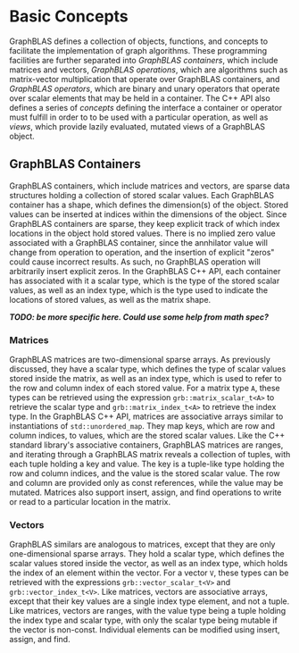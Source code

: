 # Basic Concepts

GraphBLAS defines a collection of objects, functions, and concepts to facilitate
the implementation of graph algorithms.  These programming facilities are further
separated into _GraphBLAS containers_, which include matrices and vectors,
_GraphBLAS operations_, which are algorithms such as matrix-vector multiplication that
operate over GraphBLAS containers, and _GraphBLAS operators_, which are binary and unary operators
that operate over scalar elements that may be held in a container.
The C++ API also defines a series of _concepts_ defining the interface a container
or operator must fulfill in order to to be used with a particular operation, as well
as _views_, which provide lazily evaluated, mutated views of a GraphBLAS object.

## GraphBLAS Containers
GraphBLAS containers, which include matrices and vectors, are sparse data
structures holding a collection of stored scalar values.  Each GraphBLAS container
has a shape, which defines the dimension(s) of the object.  Stored values can be
inserted at indices within the dimensions of the object.  Since GraphBLAS containers are
sparse, they keep explicit track of which index locations in the object hold
stored values.  There is no implied zero value associated with a GraphBLAS
container, since the annhilator value will change from operation to operation,
and the insertion of explicit "zeros" could cause incorrect results.  As such,
no GraphBLAS operation will arbitrarily insert explicit zeros.  In the GraphBLAS
C++ API, each container has associated with it a scalar type, which is the type
of the stored scalar values, as well as an index type, which is the type used to
indicate the locations of stored values, as well as the matrix shape.

___TODO: be more specific here. Could use some help from math spec?___

### Matrices
GraphBLAS matrices are two-dimensional sparse arrays.  As previously discussed,
they have a scalar type, which defines the type of scalar values stored inside
the matrix, as well as an index type, which is used to refer to the row and column
index of each stored value.  For a matrix type `A`, these types can be retrieved
using the expression `grb::matrix_scalar_t<A>` to retrieve the scalar type and
  `grb::matrix_index_t<A>` to retrieve the index type.
In the GraphBLAS C++ API, matrices are associative arrays similar to
instantiations of `std::unordered_map`.  They map keys, which are row and column
indices, to values, which are the stored scalar values.  Like the C++ standard
library's associative containers, GraphBLAS matrices are ranges, and iterating
through a GraphBLAS matrix reveals a collection of tuples, with each tuple
holding a key and value.  The key is a tuple-like type holding the row and column
indices, and the value is the stored scalar value.  The row and column are provided
only as const references, while the value may be mutated.
Matrices also support insert, assign, and find operations to write or read to a
particular location in the matrix.

### Vectors
GraphBLAS similars are analogous to matrices, except that they are only one-dimensional
sparse arrays.  They hold a scalar type, which defines the scalar values stored
inside the vector, as well as an index type, which holds the index of an element
within the vector.  For a vector `V`, these types can be retrieved with the
expressions `grb::vector_scalar_t<V>` and `grb::vector_index_t<V>`.
Like matrices, vectors are associative arrays, except that their key values are
a single index type element, and not a tuple.  Like matrices, vectors are ranges,
with the value type being a tuple holding the index type and scalar type, with
only the scalar type being mutable if the vector is non-const.  Individual elements
can be modified using insert, assign, and find.

